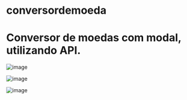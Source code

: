 # conversordemoeda

<h1>Conversor de moedas com modal, utilizando API.</h1/>

![image](https://user-images.githubusercontent.com/113471098/223160282-ba242e8a-a74e-4907-af9c-65393c32ccdf.png)

![image](https://user-images.githubusercontent.com/113471098/223160314-1a7d2734-aaf0-4ea1-b582-7c4591b015df.png)

![image](https://user-images.githubusercontent.com/113471098/223160342-ea99375e-57d1-4689-9bc7-92a3a9cae5aa.png)
